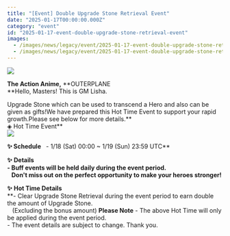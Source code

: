 ```yaml
---
title: "[Event] Double Upgrade Stone Retrieval Event"
date: "2025-01-17T00:00:00.000Z"
category: "event"
id: "2025-01-17-event-double-upgrade-stone-retrieval-event"
images:
  - /images/news/legacy/event/2025-01-17-event-double-upgrade-stone-retrieval-event/5d12d8b92faa4955bfff6e390cbb5ba9.webp
  - /images/news/legacy/event/2025-01-17-event-double-upgrade-stone-retrieval-event/377ff2c70a8149b5846ea2ee40bb9559.webp
---
```


![](/images/news/legacy/event/2025-01-17-event-double-upgrade-stone-retrieval-event/5d12d8b92faa4955bfff6e390cbb5ba9.webp)  

**The Action Anime,** **OUTERPLANE  
**Hello, Masters! This is GM Lisha.  
  
Upgrade Stone which can be used to transcend a Hero and also can be given as gifts!We have prepared this Hot Time Event to support your rapid growth.Please see below for more details.**  
◈ Hot Time Event**  
![](/images/news/legacy/event/2025-01-17-event-double-upgrade-stone-retrieval-event/377ff2c70a8149b5846ea2ee40bb9559.webp)  
  

****✨** **Schedule****   - 1/18 (Sat) 00:00 ~ 1/19 (Sun) 23:59 UTC**  
  
**✨** **Details**  
**\- Buff events will be held daily during the event period.  
   Don't miss out on the perfect opportunity to make your heroes stronger!**  
  
**✨** **Hot Time Details**  
**\- Clear Upgrade Stone Retrieval during the event period to earn double the amount of Upgrade Stone.  
   (Excluding the bonus amount) **Please Note** \- The above Hot Time will only be applied during the event period.  
\- The event details are subject to change. Thank you.
